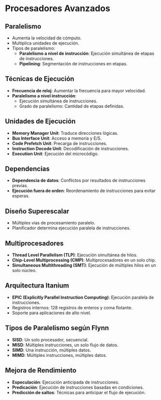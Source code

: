 # Procesadores Avanzados  
## Paralelismo  
- Aumenta la velocidad de cómputo.  
- Multiplica unidades de ejecución.  
- Tipos de paralelismo:  
  - **Paralelismo a nivel de instrucción**: Ejecución simultánea de etapas de instrucciones.  
  - **Pipelining**: Segmentación de instrucciones en etapas.  

## Técnicas de Ejecución  
- **Frecuencia de reloj**: Aumentar la frecuencia para mayor velocidad.  
- **Paralelismo a nivel instrucción**:  
  - Ejecución simultánea de instrucciones.  
  - Grado de paralelismo: Cantidad de etapas definidas.  
  
## Unidades de Ejecución  
- **Memory Manager Unit**: Traduce direcciones lógicas.  
- **Bus Interface Unit**: Acceso a memoria y E/S.  
- **Code Prefetch Unit**: Precarga de instrucciones.  
- **Instruction Decode Unit**: Decodificación de instrucciones.  
- **Execution Unit**: Ejecución del microcódigo.  

## Dependencias  
- **Dependencia de datos**: Conflictos por resultados de instrucciones previas.  
- **Ejecución fuera de orden**: Reordenamiento de instrucciones para evitar esperas.  

## Diseño Superescalar  
- Múltiples vías de procesamiento paralelo.  
- Planificador determina ejecución paralela de instrucciones.  

## Multiprocesadores  
- **Thread Level Parallelism (TLP)**: Ejecución simultánea de hilos.  
- **Chip-Level Multiprocessing (CMP)**: Multiprocesadores en un solo chip.  
- **Simultaneous Multithreading (SMT)**: Ejecución de múltiples hilos en un solo núcleo.  

## Arquitectura Itanium  
- **EPIC (Explicitly Parallel Instruction Computing)**: Ejecución paralela de instrucciones.  
- Registros internos: 128 registros de enteros y coma flotante.  
- Soporte para aplicaciones de alto nivel.  

## Tipos de Paralelismo según Flynn  
- **SISD**: Un solo procesador, secuencial.  
- **MISD**: Múltiples instrucciones, un solo flujo de datos.  
- **SIMD**: Una instrucción, múltiples datos.  
- **MIMD**: Múltiples instrucciones, múltiples datos.  

## Mejora de Rendimiento  
- **Especulación**: Ejecución anticipada de instrucciones.  
- **Predicación**: Ejecución de instrucciones basadas en condiciones.  
- **Predicción de saltos**: Técnicas para anticipar el flujo de ejecución.